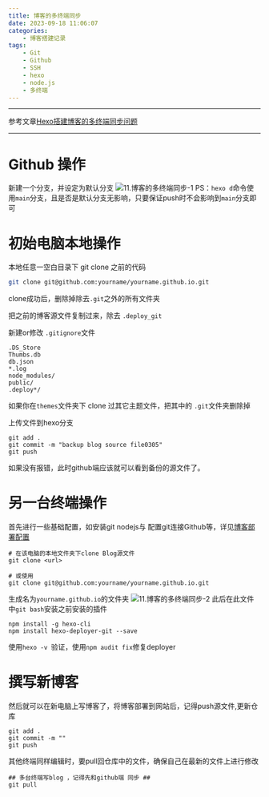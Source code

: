 ```yaml
---
title: 博客的多终端同步
date: 2023-09-18 11:06:07
categories:
	- 博客搭建记录
tags: 
	- Git
	- Github
	- SSH
	- hexo
	- node.js
	- 多终端
---
```

******
参考文章[Hexo搭建博客的多终端同步问题](https://zhuanlan.zhihu.com/p/476603074)
*****
# Github 操作
新建一个分支，并设定为默认分支
![11.博客的多终端同步-1](https://aucnm0202-1318327891.cos.ap-shanghai.myqcloud.com/blogpic/11.%E5%8D%9A%E5%AE%A2%E7%9A%84%E5%A4%9A%E7%BB%88%E7%AB%AF%E5%90%8C%E6%AD%A5-1.png)
PS：`hexo d`命令使用`main`分支，且是否是默认分支无影响，只要保证push时不会影响到`main`分支即可
# 初始电脑本地操作
本地任意一空白目录下 git clone 之前的代码

```bash
git clone git@github.com:yourname/yourname.github.io.git
```

clone成功后，删除掉除去`.git`之外的所有文件夹

把之前的博客源文件复制过来，除去 `.deploy_git`

新建or修改 `.gitignore`文件

```text
.DS_Store
Thumbs.db
db.json
*.log
node_modules/
public/
.deploy*/
```

如果你在`themes`文件夹下 clone 过其它主题文件，把其中的 `.git`文件夹删除掉

上传文件到hexo分支

```text
git add .
git commit -m "backup blog source file0305"
git push 
```

如果没有报错，此时github端应该就可以看到备份的源文件了。
# 另一台终端操作
首先进行一些基础配置，如安装git nodejs与 配置git连接Github等，详见[博客部署配置](https://hotsaber.github.io/2023/05/19/1.%E5%8D%9A%E5%AE%A2%E9%83%A8%E7%BD%B2%E9%85%8D%E7%BD%AE/)

```text
# 在该电脑的本地文件夹下clone Blog源文件
git clone <url>
```

```text
# 或使用
git clone git@github.com:yourname/yourname.github.io.git
```
生成名为`yourname.github.io`的文件夹
![11.博客的多终端同步-2](https://aucnm0202-1318327891.cos.ap-shanghai.myqcloud.com/blogpic/11.%E5%8D%9A%E5%AE%A2%E7%9A%84%E5%A4%9A%E7%BB%88%E7%AB%AF%E5%90%8C%E6%AD%A5-2.png)
此后在此文件中`git bash`安装之前安装的插件
```
npm install -g hexo-cli
npm install hexo-deployer-git --save
```
使用`hexo -v `验证，使用`npm audit fix`修复deployer
# 撰写新博客
然后就可以在新电脑上写博客了，将博客部署到网站后，记得push源文件,更新仓库

```text
git add .
git commit -m ""
git push 
```
其他终端同样编辑时，要pull回仓库中的文件，确保自己在最新的文件上进行修改
```
## 多台终端写blog ，记得先和github端 同步 ##
git pull
```